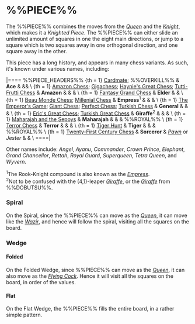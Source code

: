 # %%PIECE%%

The %%PIECE%% combines the moves from the
[*Queen*](queen.html) and the
[*Knight*](knight.html), which makes it a *Knighted Piece*. The
%%PIECE%% can either slide an unlimited amount of squares in one
the eight main directions, or jump to a square which is two squares
away in one orthogonal direction, and one square away in the other.

This piece has a long history, and appears in many chess variants. As such,
it's known under various names, including:

|====
%%PIECE_HEADERS%%
{th = 1} [Cardmate](#chess-v:large.dir/cardmat.html);
         %%OVERKILL%%
       & **Ace** & &&  \\
{th = 1} [Amazon Chess](#chess-v:diffmove.dir/amazone.html);
         [Gigachess](#chess-v:large.dir/gigachess.html);
         [Haynie's Great Chess](#chess-v:large.dir/haynieschess.html);
         [Tutti-Frutti Chess](#chess-v:dpieces.dir/tuttifr.html)
       & **Amazon** & & & \\
{th = 1} [Fantasy Grand Chess](#chess-v:large.dir/contest/fantasygrand.html)
       & **Elder** & & \\
{th = 1} [Beau Monde Chess](#chess-v:large.dir/beaumonde.html);
         [Millenial Chess](#chess-v:large.dir/contest/milchess.html)
       & **Empress**<sup>1</sup> & & & \\
{th = 1} [The Emperor's Game](#chess-v:large.dir/emperor.html);
         [Giant Chess](#chess-v:large.dir/giantchess.html);
         [Perfect Chess](#chess-v:diffmove.dir/perfectchess.html);
         [Turkish Chess](#chess-v:large.dir/turkishchess.html)
       & **General** & & & \\
{th = 1} [Eric's Great Chess](large.dir/ericgr.html);
         [Turkish Great Chess](#chess-v:historic.dir/indiangr1.html)
       & **Giraffe**<sup>2</sup> & & & \\
{th = 1} [Maharajah and the Sepoys](#wiki)
       & **Maharajah** & & & %%ROYAL%% \\
{th = 1} [Terror Chess](#chess-v:large.dir/terror.html)
       & **Terror** & & & \\
{th = 1} [Tiger Hunt](#chess-v:unequal.dir/tigerhnt.html)
       & **Tiger** & & & %%ROYAL%% \\
{th = 1} [Twenty-First Century
                       Chess](#chess-v:large.dir/21st-century-chess.html)
       & **Sorceror** & [*Pawn*](pawn.html) or *Jester* & & \\
====|

Other names include:
*Angel*, *Ayanu*, *Commander*, *Crown Prince*, *Elephant*,
*Grand Chancellor*, *Rettah*,
*Royal Guard*, *Superqueen*, *Tetra Queen*, and *Wyvern*.

<sup>1</sup>The Rook-Knight compound is also known as the 
            [*Empress*](chancellor.html?piece=empress).<br>
<sup>2</sup>Not to be confused with the (4,1)-leaper [*Giraffe*](giraffe.html),
            or the [*Giraffe*](wazir.html?piece=giraffe_dobutsu) from
            %%DOBUTSU%%.

### Spiral

On the Spiral, since the %%PIECE%% can move as the [*Queen*](queen.html),
it can move like the [*Wazir*](wazir.html), and hence will follow the spiral,
visiting all the squares on the board. 

### Wedge

#### Folded

On the Folded Wedge, since %%PIECE%% can move as the [*Queen*](queen.html),
it can also move as the [*Flying Cock*](flying_cock.html). Hence
it will visit all the squares on the board, in order of the values.

#### Flat

On the Flat Wedge, the %%PIECE%% fills the entire board, in a 
rather simple pattern.
